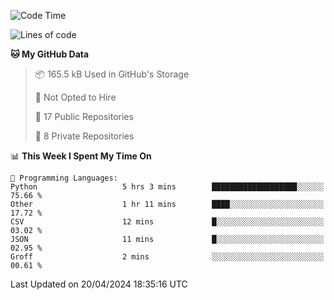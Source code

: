 <!--START_SECTION:waka-->
![Code Time](http://img.shields.io/badge/Code%20Time-882%20hrs%2047%20mins-blue)

![Lines of code](https://img.shields.io/badge/From%20Hello%20World%20I%27ve%20Written-208.0%20thousand%20lines%20of%20code-blue)

**🐱 My GitHub Data** 

> 📦 165.5 kB Used in GitHub's Storage 
 > 
> 🚫 Not Opted to Hire
 > 
> 📜 17 Public Repositories 
 > 
> 🔑 8 Private Repositories 
 > 
📊 **This Week I Spent My Time On** 

```text
💬 Programming Languages: 
Python                   5 hrs 3 mins        ███████████████████░░░░░░   75.66 % 
Other                    1 hr 11 mins        ████░░░░░░░░░░░░░░░░░░░░░   17.72 % 
CSV                      12 mins             █░░░░░░░░░░░░░░░░░░░░░░░░   03.02 % 
JSON                     11 mins             █░░░░░░░░░░░░░░░░░░░░░░░░   02.95 % 
Groff                    2 mins              ░░░░░░░░░░░░░░░░░░░░░░░░░   00.61 % 
```


 Last Updated on 20/04/2024 18:35:16 UTC
<!--END_SECTION:waka-->
